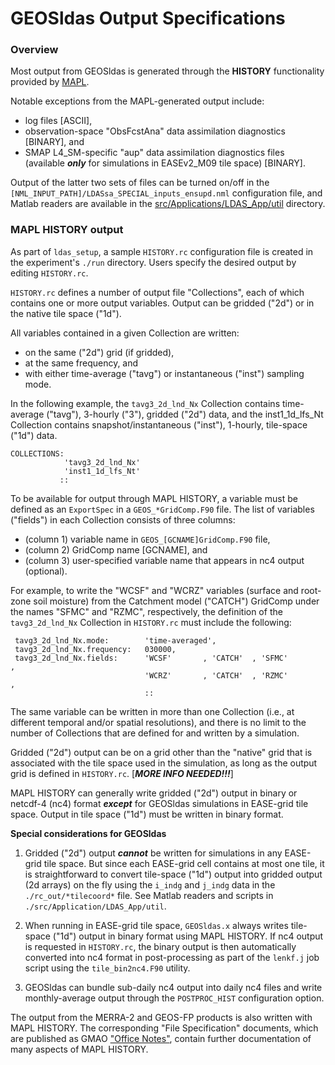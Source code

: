 # GEOSldas Output Specifications

### Overview

Most output from GEOSldas is generated through the **HISTORY** functionality provided by [MAPL](https://github.com/GEOS-ESM/MAPL).

Notable exceptions from the MAPL-generated output include:
* log files [ASCII], 
* observation-space "ObsFcstAna" data assimilation diagnostics [BINARY], and
* SMAP L4_SM-specific "aup" data assimilation diagnostics files (available _**only**_ for simulations in EASEv2_M09 tile space) [BINARY].

Output of the latter two sets of files can be turned on/off in the `[NML_INPUT_PATH]/LDASsa_SPECIAL_inputs_ensupd.nml` configuration file, and Matlab readers are available in the 
[src/Applications/LDAS_App/util](https://github.com/GEOS-ESM/GEOSldas/tree/main/src/Applications/LDAS_App/util) directory.


### MAPL HISTORY output

As part of `ldas_setup`, a sample `HISTORY.rc` configuration file is created in the experiment's `./run` directory.  Users specify the desired output by editing `HISTORY.rc`.  

`HISTORY.rc` defines a number of output file "Collections", each of which contains one or more output variables.  Output can be gridded ("2d") or in the native tile space ("1d").  

All variables contained in a given Collection are written:
* on the same ("2d") grid (if gridded), 
* at the same frequency, and 
* with either time-average ("tavg") or instantaneous ("inst") sampling mode.  

In the following example, the `tavg3_2d_lnd_Nx` Collection contains time-average ("tavg"), 3-hourly ("3"), gridded ("2d") data, and the inst1_1d_lfs_Nt Collection contains snapshot/instantaneous ("inst"), 1-hourly, tile-space ("1d") data. 
```
COLLECTIONS:
            'tavg3_2d_lnd_Nx'
            'inst1_1d_lfs_Nt'
           ::
```

To be available for output through MAPL HISTORY, a variable must be defined as an `ExportSpec` in a `GEOS_*GridComp.F90` file. 
The list of variables ("fields") in each Collection consists of three columns: 
- (column 1) variable name in `GEOS_[GCNAME]GridComp.F90` file,
- (column 2) GridComp name [GCNAME], and 
- (column 3) user-specified variable name that appears in nc4 output (optional).

For example, to write the "WCSF" and "WCRZ" variables (surface and root-zone soil moisture) from the Catchment model ("CATCH") GridComp under the names "SFMC" and "RZMC", respectively, the definition of the `tavg3_2d_lnd_Nx` Collection in `HISTORY.rc` must include the following:
```
 tavg3_2d_lnd_Nx.mode:        'time-averaged',
 tavg3_2d_lnd_Nx.frequency:   030000,
 tavg3_2d_lnd_Nx.fields:      'WCSF'       , 'CATCH'  , 'SFMC'         ,
                              'WCRZ'       , 'CATCH'  , 'RZMC'         ,
                              ::
```

The same variable can be written in more than one Collection (i.e., at different temporal and/or spatial resolutions), and there is no limit to the number of Collections that are defined for and written by a simulation.  

Gridded ("2d") output can be on a grid other than the "native" grid that is associated with the tile space used in the simulation, as long as the output grid is defined in `HISTORY.rc`.   [_**MORE INFO NEEDED!!!**_]

MAPL HISTORY can generally write gridded ("2d") output in binary or netcdf-4 (nc4) format _**except**_ for GEOSldas simulations in EASE-grid tile space.  Output in tile space ("1d") must be written in binary format.

**Special considerations for GEOSldas**

1. Gridded ("2d") output _**cannot**_ be written for simulations in any EASE-grid tile space.  But since each EASE-grid cell contains at most one tile, it is straightforward to convert tile-space ("1d") output into gridded output (2d arrays) on the fly using the `i_indg` and `j_indg` data in the `./rc_out/*tilecoord*` file.  See Matlab readers and scripts in `./src/Application/LDAS_App/util`.

2. When running in EASE-grid tile space, `GEOSldas.x` always writes tile-space ("1d") output in binary format using MAPL HISTORY.  If nc4 output is requested in `HISTORY.rc`, the binary output is then automatically converted into nc4 format in post-processing as part of the `lenkf.j` job script using the `tile_bin2nc4.F90` utility. 

3. GEOSldas can bundle sub-daily nc4 output into daily nc4 files and write monthly-average output through the `POSTPROC_HIST` configuration option. 

The output from the MERRA-2 and GEOS-FP products is also written with MAPL HISTORY.  The corresponding "File Specification" documents, which are published as GMAO ["Office Notes"](https://gmao.gsfc.nasa.gov/pubs/), contain further documentation of many aspects of MAPL HISTORY.





